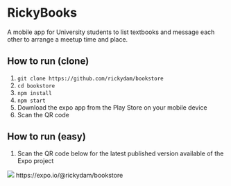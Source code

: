 # RickyBooks
A mobile app for University students to list textbooks and message each other to arrange a meetup time and place.

## How to run (clone)
1. `git clone https://github.com/rickydam/bookstore`
2. `cd bookstore`
3. `npm install`
4. `npm start`
5. Download the expo app from the Play Store on your mobile device
6. Scan the QR code

## How to run (easy)
1. Scan the QR code below for the latest published version available of the Expo project <br>
<img src="https://github.com/rickydam/bookstore/blob/master/qrcode.png">
https://expo.io/@rickydam/bookstore
